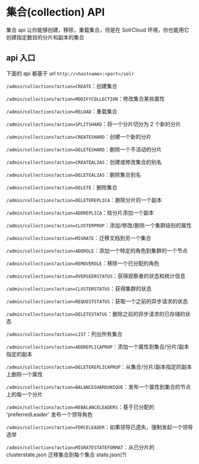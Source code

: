 # 集合(collection) API

集合 api 让你能够创建，移除，重载集合，但是在 SolrCloud 环境，你也能用它创建指定数目的分片和副本的集合

## api 入口

下面的 api 都基于 url `http://<hostname>:<port>/solr`

`/admin/collections?action=CREATE`：创建集合

`/admin/collections?action=MODIFYCOLLECTION`：修改集合某些属性

`/admin/collections?action=RELOAD`：重载集合

`/admin/collections?action=SPLITSHARD`：将一个分片切分为 2 个新的分片

`/admin/collections?action=CREATESHARD`：创建一个新的分片

`/admin/collections?action=DELETESHARD`：删除一个不活动的分片

`/admin/collections?action=CREATEALIAS`：创建或修改集合的别名

`/admin/collections?action=DELETEALIAS`：删除集合别名

`/admin/collections?action=DELETE`：删除集合

`/admin/collections?action=DELETEREPLICA`：删除分片的一个副本

`/admin/collections?action=ADDREPLICA`：给分片添加一个副本

`/admin/collections?action=CLUSTERPROP`：添加/修改/删除一个集群级别的属性

`/admin/collections?action=MIGRATE`：迁移文档到另一个集合

`/admin/collections?action=ADDROLE`：添加一个特定的角色到集群的一个节点

`/admin/collections?action=REMOVEROLE`：移除一个已分配的角色

`/admin/collections?action=OVERSEERSTATUS`：获得观察者的状态和统计信息

`/admin/collections?action=CLUSTERSTATUS`：获得集群的状态

`/admin/collections?action=REQUESTSTATUS`：获取一个之前的异步请求的状态

`/admin/collections?action=DELETESTATUS`：删除之前的异步请求的已存储的状态

`/admin/collections?action=LIST`：列出所有集合

`/admin/collections?action=ADDREPLICAPROP`：添加一个属性到集合/分片/副本指定的副本

`/admin/collections?action=DELETEREPLICAPROP`：从集合/分片/副本指定的副本上删除一个属性

`/admin/collections?action=BALANCESHARDUNIQUE`：发布一个属性到集合的节点上的每一个分片

`/admin/collections?action=REBALANCELEADERS`：基于已分配的 'preferredLeader' 发布一个领导角色

`/admin/collections?action=FORCELEADER`：如果领导已遗失，强制发起一个领导选举

`/admin/collections?action=MIGRATESTATEFORMAT`：从已分片的 clusterstate.json 迁移集合到每个集合 state.json(?)